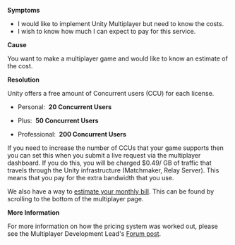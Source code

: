 
        

**Symptoms** 

*   I would like to implement Unity Multiplayer but need to know the costs.
*   I wish to know how much I can expect to pay for this service.

**Cause** 

You want to make a multiplayer game and would like to know an estimate of the cost.

**Resolution** 

Unity offers a free amount of Concurrent users (CCU) for each license.

- Personal:  **20 Concurrent Users** 

- Plus:  **50 Concurrent Users** 

- Professional:  **200 Concurrent Users** 

If you need to increase the number of CCUs that your game supports then you can set this when you submit a live request via the multiplayer dashboard. If you do this, you will be charged \$0.49/ GB of traffic that travels through the Unity infrastructure (Matchmaker, Relay Server). This means that you pay for the extra bandwidth that you use.

We also have a way to [estimate your monthly bill](https://unity3d.com/services/multiplayer). This can be found by scrolling to the bottom of the multiplayer page.

**More Information** 

For more information on how the pricing system was worked out, please see the Multiplayer Development Lead's [Forum post](http://forum.unity3d.com/threads/unity-multiplayer-launch-faq-march-2016.392474/).

      